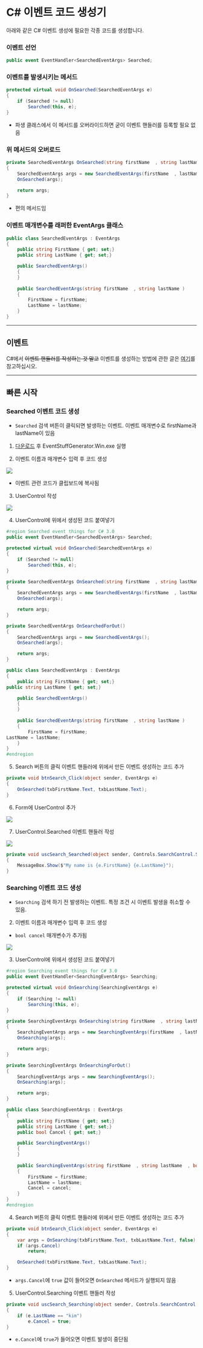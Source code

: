 # C# 이벤트 코드 생성기
아래와 같은 C# 이벤트 생성에 필요한 각종 코드를 생성합니다.

### 이벤트 선언
```csharp
public event EventHandler<SearchedEventArgs> Searched;
```
### 이벤트를 발생시키는 메서드
```csharp
protected virtual void OnSearched(SearchedEventArgs e)
{
    if (Searched != null)
        Searched(this, e);
}
```
  * 파생 클래스에서 이 메서드를 오버라이드하면 굳이 이벤트 핸들러를 등록할 필요 없음
### 위 메서드의 오버로드
```csharp
private SearchedEventArgs OnSearched(string firstName  , string lastName )
{
    SearchedEventArgs args = new SearchedEventArgs(firstName  , lastName );
    OnSearched(args);

    return args;
}
```
  * 편의 메서드임
### 이벤트 매개변수를 래퍼한 EventArgs 클래스
```csharp
public class SearchedEventArgs : EventArgs
{
    public string FirstName { get; set;}  
    public string LastName { get; set;} 

    public SearchedEventArgs()
    {
    }
	
    public SearchedEventArgs(string firstName  , string lastName )
    {
        FirstName = firstName;  
        LastName = lastName; 
    }
}
```

-----------------------------------

## 이벤트
C#에서 ~~이벤트 핸들러를 작성하는 것 말고~~ 이벤트를 생성하는 방법에 관한 글은 [여기](http://kimgwajang.tistory.com/5)를 참고하십시오.

-----------------------------------

## 빠른 시작
### Searched 이벤트 코드 생성
* `Searched` 검색 버튼이 클릭되면 발생하는  이벤트. 이벤트 매개변수로 firstName과 lastName이 있음

1. [다운로드](https://github.com/cplkimth/EventStuffGenerator/releases/download/v1.0/EventStuffGenerator.Win.zip) 후 EventStuffGenerator.Win.exe 실행

2. 이벤트 이름과 매개변수 입력 후 코드 생성

![](./documents/images/02.png)
  * 이벤트 관련 코드가 클립보드에 복사됨
3. UserControl 작성

![](./documents/images/01.png)

4. UserControl에 위에서 생성된 코드 붙여넣기
```csharp
#region Searched event things for C# 3.0
public event EventHandler<SearchedEventArgs> Searched;

protected virtual void OnSearched(SearchedEventArgs e)
{
	if (Searched != null)
		Searched(this, e);
}

private SearchedEventArgs OnSearched(string firstName  , string lastName )
{
	SearchedEventArgs args = new SearchedEventArgs(firstName  , lastName );
    OnSearched(args);

    return args;
}

private SearchedEventArgs OnSearchedForOut()
{
	SearchedEventArgs args = new SearchedEventArgs();
    OnSearched(args);

    return args;
}

public class SearchedEventArgs : EventArgs
{
	public string FirstName { get; set;}  
public string LastName { get; set;} 

	public SearchedEventArgs()
    {
	}
	
	public SearchedEventArgs(string firstName  , string lastName )
    {
		FirstName = firstName;  
LastName = lastName; 
	}
}
#endregion
```
5. Search 버튼의 클릭 이벤트 핸들러에 위에서 만든 이벤트 생성하는 코드 추가
```csharp
private void btnSearch_Click(object sender, EventArgs e)
{
    OnSearched(txbFirstName.Text, txbLastName.Text);
}
```
6. Form에 UserControl 추가

![](./documents/images/03.png)

7. UserControl.Searched 이벤트 핸들러 작성

![](./documents/images/04.png)
```csharp
private void uscSearch_Searched(object sender, Controls.SearchControl.SearchedEventArgs e)
{
    MessageBox.Show($"My name is {e.FirstName} {e.LastName}");
}
```

### Searching 이벤트 코드 생성
  * `Searching` 검색 하기 전 발생하는 이벤트. 특정 조건 시 이벤트 발생을 취소할 수 있음.

2. 이벤트 이름과 매개변수 입력 후 코드 생성
  * `bool cancel` 매개변수가 추가됨

![](./documents/images/05.png)

3. UserControl에 위에서 생성된 코드 붙여넣기
```csharp
#region Searching event things for C# 3.0
public event EventHandler<SearchingEventArgs> Searching;

protected virtual void OnSearching(SearchingEventArgs e)
{
    if (Searching != null)
        Searching(this, e);
}

private SearchingEventArgs OnSearching(string firstName  , string lastName  , bool cancel )
{
    SearchingEventArgs args = new SearchingEventArgs(firstName  , lastName  , cancel );
    OnSearching(args);

    return args;
}

private SearchingEventArgs OnSearchingForOut()
{
    SearchingEventArgs args = new SearchingEventArgs();
    OnSearching(args);

    return args;
}

public class SearchingEventArgs : EventArgs
{
    public string FirstName { get; set;}  
    public string LastName { get; set;}  
    public bool Cancel { get; set;} 

    public SearchingEventArgs()
    {
    }
	
    public SearchingEventArgs(string firstName  , string lastName  , bool cancel )
    {
        FirstName = firstName;  
        LastName = lastName;  
        Cancel = cancel; 
    }
}
#endregion
```
4. Search 버튼의 클릭 이벤트 핸들러에 위에서 만든 이벤트 생성하는 코드 추가
```csharp
private void btnSearch_Click(object sender, EventArgs e)
{
    var args = OnSearching(txbFirstName.Text, txbLastName.Text, false);
    if (args.Cancel)
        return;

    OnSearched(txbFirstName.Text, txbLastName.Text);
}
```
  * `args.Cancel`에 `true` 값이 들어오면 `OnSearched` 메서드가 실행되지 않음
5. UserControl.Searching 이벤트 핸들러 작성
```csharp
private void uscSearch_Searching(object sender, Controls.SearchControl.SearchingEventArgs e)
{
    if (e.LastName == "kim")
        e.Cancel = true;
}
```
  * `e.Cancel`에 `true`가 들어오면 이벤트 발생이 중단됨
